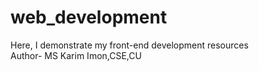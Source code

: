 # web_development
Here, I demonstrate my front-end development resources
<br>
Author- MS Karim Imon,CSE,CU
